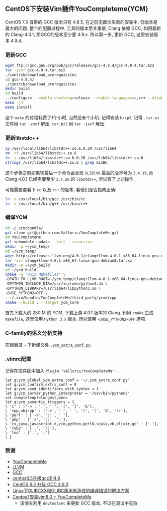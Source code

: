 ## CentOS下安装Vim插件YouCompleteme(YCM)

CentOS 7.3 自带的 GCC 版本只有 4.8.5, 在之前无数次失败的安装中,
低版本是最大的问题. 整个的配置过程中, 工具的版本至关重要, Clang 依赖 GCC,
如用最新的 Clang-4.0.1, 那GCC的版本至少要 4.9.x. 所以第一步, 更新 GCC,
这里安装版本 4.9.4.

### 更新GCC

```bash
wget ftp://gcc.gnu.org/pub/gcc/releases/gcc-4.9.4/gcc-4.9.4.tar.bz2
tar -jxvf gcc-4.9.4.tar.bz2
./contrib/download_prerequisites
cd gcc-4.9.4/
./contrib/download_prerequisites
mkdir build
cd build
../configure --enable-checking=release --enable-languages=c,c++ --disable-multilib
make -j4
make install
```

这个 `make` 的过程耗费了1个小时, 当然还有个小坑: 记得安装 `bzip2`,
记得 `.tar.xz` 文件用 `tar -zxvf` 解压, `tar.bz2` 用 `tar -jxvf` 解压.

### 更新libstdc++

```bash
cp /usr/local/lib64/libstdc++.so.6.0.20 /usr/lib64
rm -rf /usr/lib64/libstdc++.so.6
ln -s /usr/lib64/libstdc++.so.6.0.20 /usr/lib64/libstdc++.so.6
strings /usr/lib64/libstdc++.so.6 | grep GLIBC
```

这个步骤之前如果输最后一个命令会发现 `GLIBCXX` 最高的版本号为 `3.4.19`,
而 Clang 4.0.1 已经需要至少 `3.4.20` 的 `libstdc++`, 所以有了上述操作.

可能需要查看下 `cc` 以及 `c++` 的版本, 看他们是否指向正确:
```bash
ln -s /usr/local/bin/gcc /usr/bin/cc
ln -s /usr/local/bin/g++ /usr/bin/c++
```

### 编译YCM

```bash
cd ~/.vim/bundle/
git clone git@github.com:Valloric/YouCompleteMe.git
cd YouCompleteMe
git submodule update --init --recursive
mkdir -p ~/ycm_temp/
cd ~/ycm_temp/
wget http://releases.llvm.org/4.0.1/clang+llvm-4.0.1-x86_64-linux-gnu-debian8.tar.xz
tar -xvf clang+llvm-4.0.1-x86_64-linux-gnu-debian8.tar.xz
mkdir -p ~/ycm_build
cd ~/ycm_build
cmake -G "Unix Makefiles" \
-DPATH_TO_LLVM_ROOT=~/ycm_temp/clang+llvm-4.0.1-x86_64-linux-gnu-debian8 \
-DPYTHON_INCLUDE_DIR=/usr/include/python3.4m \
-DPYTHON_LIBRARY=/usr/lib64/libpython3.so \
-DUSE_PYTHON2=OFF \
. ~/.vim/bundle/YouCompleteMe/third_party/ycmd/cpp
cmake --build . --target ycm_core
```

首先下载大约 250 M 的 YCM, 下载上游 4.0.1 版本的 Clang.
利用 `cmake` 生成 `makefile`, 这里仅用 `Python 3.x` 版本, 所以使用
`-DUSE_PYTHON2=OFF` 选项.

### C-family的语义分析支持

在根目录 `~` 下新建文件 [`.ycm_extra_conf.py`](src/.ycm_extra_conf.py).

### .vimrc配置

记得在插件区中加入 `Plugin 'Valloric/YouCompleteMe'`.

```vim
let g:ycm_global_ycm_extra_conf = '~/.ycm_extra_conf.py'
let g:ycm_confirm_extra_conf = 0
let g:ycm_seed_identifiers_with_syntax = 1
let g:ycm_server_python_interpreter = '/usr/bin/python3'
set completeopt=longest,menu
let g:ycm_semantic_triggers = {
\ 'c' : ['->', '.', ' ', '(', '[', '&'],
\ 'cpp,objcpp' : ['->', '.', ' ', '(', '[', '&', '::'],
\ 'perl' : ['->', '::', ' '],
\ 'php' : ['->', '::', '.'],
\ 'cs,java,javascript,d,vim,python,perl6,scala,vb,elixir,go' : ['.'],
\ 'ruby' : ['.', '::'],
\ 'lua' : ['.', ':']
\ }
```

### 致谢

- [YouCompleteMe](https://github.com/Valloric/YouCompleteMe)
- [LLVM](https://clang.llvm.org/)
- [GCC](https://gcc.gnu.org/)
- [centos6.5升级gcc到4.9](http://blog.techbeta.me/2015/10/linux-centos6-5-upgrade-gcc/)
- [CentOS 6.5 升级 GCC 4.9.3](http://www.cnblogs.com/wanghaiyang1930/p/5608531.html)
- [Linux下GLIBCXX和GLIBC版本低造成的编译错误的解决方案](http://blog.csdn.net/officercat/article/details/39519265)
- [Centos7安装vim8.0 + YouCompleteMe](http://blog.csdn.net/nzyalj/article/details/75331822)
  - 该博主利用 `devtoolset` 来更新 GCC 版本, 不过在测试中无效
